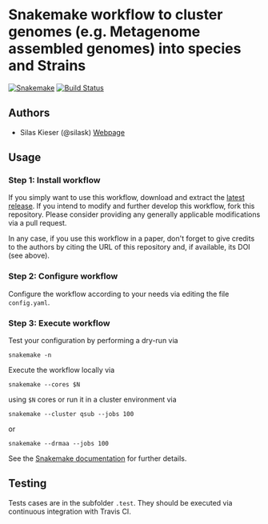 # Snakemake workflow to cluster genomes (e.g. Metagenome assembled genomes) into species and Strains
[![Snakemake](https://img.shields.io/badge/snakemake-≥5.4-brightgreen.svg)](https://snakemake.bitbucket.io)
[![Build Status](https://travis-ci.org/snakemake-workflows/genome_sketch.svg?branch=master)](https://travis-ci.org/snakemake-workflows/genome_sketch)


## Authors

* Silas Kieser (@silask) [Webpage](http://silask.github.io/) 

## Usage

### Step 1: Install workflow

If you simply want to use this workflow, download and extract the [latest release](https://github.com/snakemake-workflows/genome_sketch/releases).
If you intend to modify and further develop this workflow, fork this repository. Please consider providing any generally applicable modifications via a pull request.

In any case, if you use this workflow in a paper, don't forget to give credits to the authors by citing the URL of this repository and, if available, its DOI (see above).

### Step 2: Configure workflow

Configure the workflow according to your needs via editing the file `config.yaml`.

### Step 3: Execute workflow

Test your configuration by performing a dry-run via

    snakemake -n

Execute the workflow locally via

    snakemake --cores $N

using `$N` cores or run it in a cluster environment via

    snakemake --cluster qsub --jobs 100

or

    snakemake --drmaa --jobs 100

See the [Snakemake documentation](https://snakemake.readthedocs.io) for further details.

## Testing

Tests cases are in the subfolder `.test`. They should be executed via continuous integration with Travis CI.
